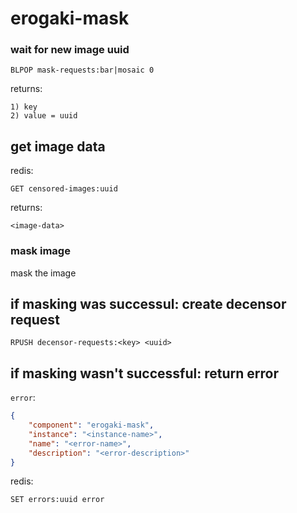 # erogaki-mask

### wait for new image uuid

```
BLPOP mask-requests:bar|mosaic 0
```

returns:

```
1) key
2) value = uuid
```

## get image data

redis:

```
GET censored-images:uuid
```

returns:

```
<image-data>
```

### mask image

mask the image

## if masking was successul: create decensor request

```
RPUSH decensor-requests:<key> <uuid>
```

## if masking wasn't successful: return error

`error`:

```json
{
    "component": "erogaki-mask",
    "instance": "<instance-name>",
    "name": "<error-name>",
    "description": "<error-description>"
}
```

redis:

```
SET errors:uuid error
```
